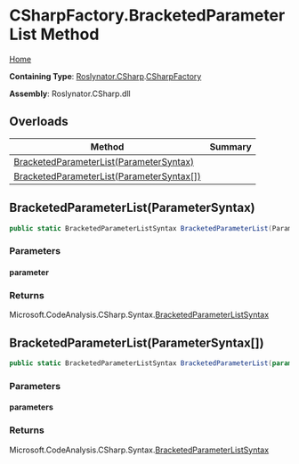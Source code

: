 <a name="_Top"></a>

# CSharpFactory\.BracketedParameterList Method

[Home](../../../../README.md#_Top)

**Containing Type**: [Roslynator.CSharp](../../README.md#_Top)\.[CSharpFactory](../README.md#_Top)

**Assembly**: Roslynator\.CSharp\.dll

## Overloads

| Method | Summary |
| ------ | ------- |
| [BracketedParameterList(ParameterSyntax)](#Roslynator_CSharp_CSharpFactory_BracketedParameterList_Microsoft_CodeAnalysis_CSharp_Syntax_ParameterSyntax_) | |
| [BracketedParameterList(ParameterSyntax\[\])](#Roslynator_CSharp_CSharpFactory_BracketedParameterList_Microsoft_CodeAnalysis_CSharp_Syntax_ParameterSyntax___) | |

## BracketedParameterList\(ParameterSyntax\) <a name="Roslynator_CSharp_CSharpFactory_BracketedParameterList_Microsoft_CodeAnalysis_CSharp_Syntax_ParameterSyntax_"></a>

```csharp
public static BracketedParameterListSyntax BracketedParameterList(ParameterSyntax parameter)
```

### Parameters

#### parameter

### Returns

Microsoft\.CodeAnalysis\.CSharp\.Syntax\.[BracketedParameterListSyntax](https://docs.microsoft.com/en-us/dotnet/api/microsoft.codeanalysis.csharp.syntax.bracketedparameterlistsyntax)

## BracketedParameterList\(ParameterSyntax\[\]\) <a name="Roslynator_CSharp_CSharpFactory_BracketedParameterList_Microsoft_CodeAnalysis_CSharp_Syntax_ParameterSyntax___"></a>

```csharp
public static BracketedParameterListSyntax BracketedParameterList(params ParameterSyntax[] parameters)
```

### Parameters

#### parameters

### Returns

Microsoft\.CodeAnalysis\.CSharp\.Syntax\.[BracketedParameterListSyntax](https://docs.microsoft.com/en-us/dotnet/api/microsoft.codeanalysis.csharp.syntax.bracketedparameterlistsyntax)

